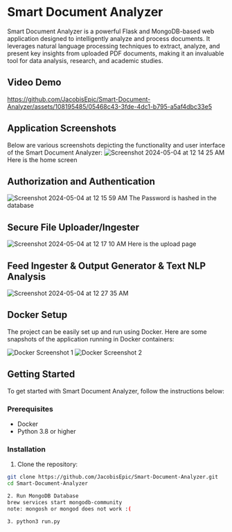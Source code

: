 # Smart Document Analyzer

Smart Document Analyzer is a powerful Flask and MongoDB-based web application designed to intelligently analyze and process documents. It leverages natural language processing techniques to extract, analyze, and present key insights from uploaded PDF documents, making it an invaluable tool for data analysis, research, and academic studies.

## Video Demo





https://github.com/JacobisEpic/Smart-Document-Analyzer/assets/108195485/05468c43-3fde-4dc1-b795-a5af4dbc33e5





## Application Screenshots

Below are various screenshots depicting the functionality and user interface of the Smart Document Analyzer:
![Screenshot 2024-05-04 at 12 14 25 AM](https://github.com/JacobisEpic/Smart-Document-Analyzer/assets/108195485/438d403e-1ef6-4186-a54c-4989922076c6)
Here is the home screen

## Authorization and Authentication
![Screenshot 2024-05-04 at 12 15 59 AM](https://github.com/JacobisEpic/Smart-Document-Analyzer/assets/108195485/3315de1a-0122-4647-80e8-b3f1624e003b)
The Password is hashed in the database

## Secure File Uploader/Ingester
![Screenshot 2024-05-04 at 12 17 10 AM](https://github.com/JacobisEpic/Smart-Document-Analyzer/assets/108195485/01f04262-ff24-43cc-9db0-7a5f381dbd39)
Here is the upload page

## Feed Ingester & Output Generator & Text NLP Analysis
![Screenshot 2024-05-04 at 12 27 35 AM](https://github.com/JacobisEpic/Smart-Document-Analyzer/assets/108195485/b8b18085-8123-40ba-88bc-b20b7e253d44)


## Docker Setup

The project can be easily set up and run using Docker. Here are some snapshots of the application running in Docker containers:

![Docker Screenshot 1](https://github.com/JacobisEpic/Smart-Document-Analyzer/assets/108195485/a51ca726-d7d1-4e52-8bf1-59c3eaabd24c)
![Docker Screenshot 2](https://github.com/JacobisEpic/Smart-Document-Analyzer/assets/108195485/387ef4eb-e2bd-4157-a265-cbd07cec6e7c)

## Getting Started

To get started with Smart Document Analyzer, follow the instructions below:

### Prerequisites

- Docker
- Python 3.8 or higher

### Installation

1. Clone the repository:
```bash
git clone https://github.com/JacobisEpic/Smart-Document-Analyzer.git
cd Smart-Document-Analyzer

2. Run MongoDB Database
brew services start mongodb-community
note: mongosh or mongod does not work :(

3. python3 run.py


